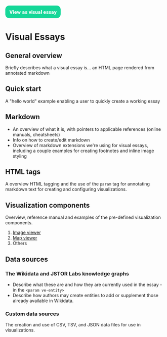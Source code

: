 <a href="https://dev.visual-essays.app"><img src="/ve-button.png"></a>

# Visual Essays

## General overview

Briefly describes what a visual essay is... an HTML page rendered from annotated markdown

## Quick start

A "hello world" example enabling a user to quickly create a working essay

## Markdown

- An overview of what it is, with pointers to applicable references (online manuals, cheatsheets)
- Info on how to create/edit markdown
- Overview of markdown extensions we're using for visual essays, including a couple examples for creating footnotes and inline image styling

## HTML tags

A overview HTML tagging and the use of the `param` tag for annotating markdown text for creating and configuring visualizations.

## Visualization components

Overview, reference manual and examples of the pre-defined visualization components.

1. [Image viewer](visualization-components/image-viewer.md)
2. [Map viewer](visualization-components/map-viewer.md)
3. Others


## Data sources

### The Wikidata and JSTOR Labs knowledge graphs

- Describe what these are and how they are currently used in the essay - in the `<param ve-entity>` 
- Describe how authors may create entities to add or supplement those already available in Wikidata.  

### Custom data sources

The creation and use of CSV, TSV, and JSON data files for use in visualizations.
